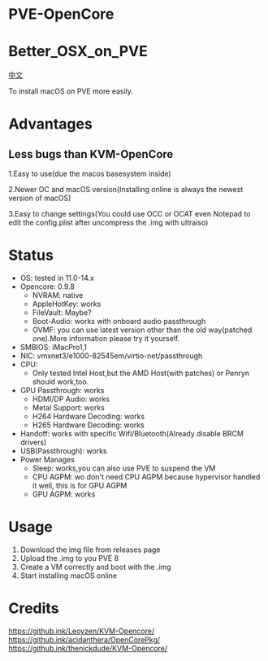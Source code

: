 # PVE-OpenCore
# Better_OSX_on_PVE
[中文](https://github.ink/laobamac/Better_OSX_on_PVE/blob/main/README_CN.md)

To install macOS on PVE more easily.

# Advantages
## Less bugs than KVM-OpenCore
1.Easy to use(due the macos basesystem inside)   

2.Newer OC and macOS version(Installing online is always the newest version of macOS)   

3.Easy to change settings(You could use OCC or OCAT even Notepad to edit the config.plist after uncompress the .img with ultraiso)

# Status

* OS: tested in 11.0-14.x
* Opencore: 0.9.8
    * NVRAM: native
    * AppleHotKey: works
    * FileVault: Maybe?
    * Boot-Audio: works with onboard audio passthrough
    * OVMF: you can use latest version other than the old way(patched one).More information please try it yourself.
* SMBIOS: iMacPro1,1
* NIC: vmxnet3/e1000-82545em/virtio-net/passthrough
* CPU:
    * Only tested Intel Host,but the AMD Host(with patches) or Penryn should work,too.
* GPU Passthrough: works
    * HDMI/DP Audio: works
    * Metal Support: works
    * H264 Hardware Decoding: works
    * H265 Hardware Decoding: works
* Handoff: works with specific Wifi/Bluetooth(Already disable BRCM drivers)
* USB(Passthrough): works
* Power Manages
  * Sleep: works,you can also use PVE to suspend the VM
  * CPU AGPM: wo don't need CPU AGPM because hypervisor handled it well, this is for GPU AGPM
  * GPU AGPM: works

# Usage
1. Download the img file from releases page
2. Upload the .img to you PVE 8
3. Create a VM correctly and boot with the .img
4. Start installing macOS online

# Credits
https://github.ink/Leoyzen/KVM-Opencore/  
https://github.ink/acidanthera/OpenCorePkg/  
https://github.ink/thenickdude/KVM-Opencore/  
